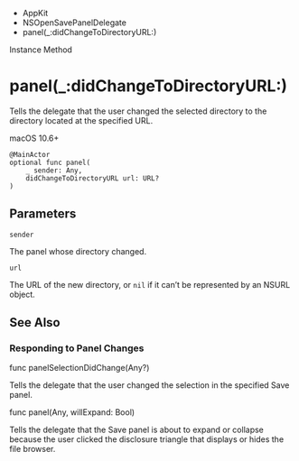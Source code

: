 

- AppKit
- NSOpenSavePanelDelegate
-  panel(\_:didChangeToDirectoryURL:) 

Instance Method

# panel(\_:didChangeToDirectoryURL:)

Tells the delegate that the user changed the selected directory to the directory located at the specified URL.

macOS 10.6+

``` source
@MainActor
optional func panel(
    _ sender: Any,
    didChangeToDirectoryURL url: URL?
)
```

## Parameters 

`sender`  

The panel whose directory changed.

`url`  

The URL of the new directory, or `nil` if it can’t be represented by an NSURL object.

## See Also

### Responding to Panel Changes

func panelSelectionDidChange(Any?)

Tells the delegate that the user changed the selection in the specified Save panel.

func panel(Any, willExpand: Bool)

Tells the delegate that the Save panel is about to expand or collapse because the user clicked the disclosure triangle that displays or hides the file browser.

